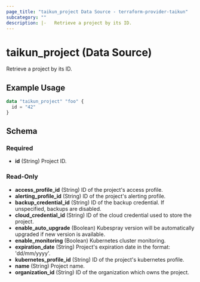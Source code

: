 ```yaml
---
page_title: "taikun_project Data Source - terraform-provider-taikun"
subcategory: ""
description: |-   Retrieve a project by its ID.
---
```


# taikun_project (Data Source)

Retrieve a project by its ID.

## Example Usage

```terraform
data "taikun_project" "foo" {
  id = "42"
}
```

<!-- schema generated by tfplugindocs -->
## Schema

### Required

- **id** (String) Project ID.

### Read-Only

- **access_profile_id** (String) ID of the project's access profile.
- **alerting_profile_id** (String) ID of the project's alerting profile.
- **backup_credential_id** (String) ID of the backup credential. If unspecified, backups are disabled.
- **cloud_credential_id** (String) ID of the cloud credential used to store the project.
- **enable_auto_upgrade** (Boolean) Kubespray version will be automatically upgraded if new version is available.
- **enable_monitoring** (Boolean) Kubernetes cluster monitoring.
- **expiration_date** (String) Project's expiration date in the format: 'dd/mm/yyyy'.
- **kubernetes_profile_id** (String) ID of the project's kubernetes profile.
- **name** (String) Project name.
- **organization_id** (String) ID of the organization which owns the project.



